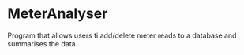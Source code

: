# MeterAnalyser
Program that allows users ti add/delete meter reads to a database and summarises the data.
